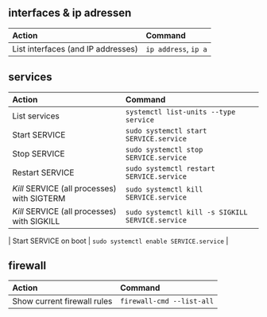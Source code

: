 ## interfaces & ip adressen
| Action                             | Command                |
| :---                               | :---                   |
| List interfaces (and IP addresses) | `ip address`, `ip a`   |

## services
| Action                             | Command                |
| :---                               | :---                   |
| List services                               | `systemctl list-units --type service`            |
| Start SERVICE                               | `sudo systemctl start SERVICE.service`           |
| Stop SERVICE                                | `sudo systemctl stop SERVICE.service`            |
| Restart SERVICE                             | `sudo systemctl restart SERVICE.service`         |
| *Kill* SERVICE (all processes) with SIGTERM | `sudo systemctl kill SERVICE.service`            |
| *Kill* SERVICE (all processes) with SIGKILL | `sudo systemctl kill -s SIGKILL SERVICE.service` |

| Start SERVICE on boot                       | `sudo systemctl enable SERVICE.service`          |

## firewall
| Action                             | Command                |
| :---                               | :---                   |
| Show current firewall rules | `firewall-cmd --list-all`            |
